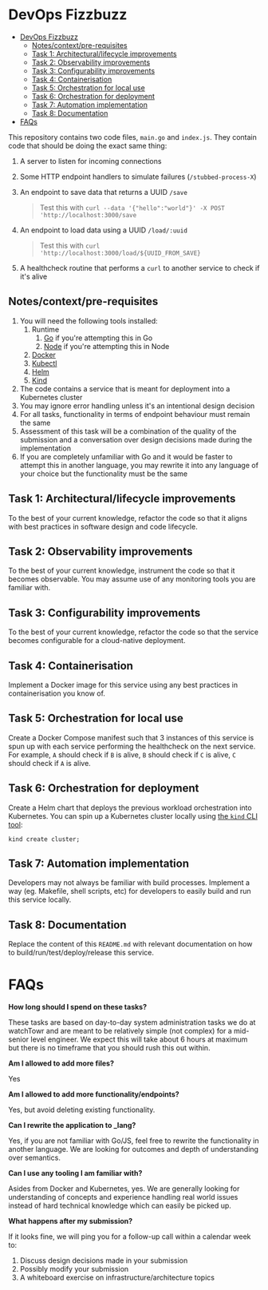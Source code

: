 # DevOps Fizzbuzz

- [DevOps Fizzbuzz](#devops-fizzbuzz)
  - [Notes/context/pre-requisites](#notescontextpre-requisites)
  - [Task 1: Architectural/lifecycle improvements](#task-1-architecturallifecycle-improvements)
  - [Task 2: Observability improvements](#task-2-observability-improvements)
  - [Task 3: Configurability improvements](#task-3-configurability-improvements)
  - [Task 4: Containerisation](#task-4-containerisation)
  - [Task 5: Orchestration for local use](#task-5-orchestration-for-local-use)
  - [Task 6: Orchestration for deployment](#task-6-orchestration-for-deployment)
  - [Task 7: Automation implementation](#task-7-automation-implementation)
  - [Task 8: Documentation](#task-8-documentation)
- [FAQs](#faqs)


This repository contains two code files, `main.go` and `index.js`. They contain code that should be doing the exact same thing:

1. A server to listen for incoming connections
2. Some HTTP endpoint handlers to simulate failures (`/stubbed-process-X`)
3. An endpoint to save data that returns a UUID `/save`
   
   > Test this with `curl --data '{"hello":"world"}' -X POST 'http://localhost:3000/save`
4. An endpoint to load data using a UUID `/load/:uuid`
   
   > Test this with `curl 'http://localhost:3000/load/${UUID_FROM_SAVE}`
5. A healthcheck routine that performs a `curl` to another service to check if it's alive

## Notes/context/pre-requisites

1. You will need the following tools installed:
   1. Runtime
      1. [Go](https://go.dev/doc/install) if you're attempting this in Go
      2. [Node](https://nodejs.org/en/download/) if you're attempting this in Node
   2. [Docker](https://docs.docker.com/get-docker/)
   3. [Kubectl](https://kubernetes.io/docs/tasks/tools/)
   4. [Helm](https://helm.sh/docs/intro/install/)
   5. [Kind](https://kind.sigs.k8s.io/docs/user/quick-start/#installation)
2. The code contains a service that is meant for deployment into a Kubernetes cluster
3. You may ignore error handling unless it's an intentional design decision
4. For all tasks, functionality in terms of endpoint behaviour must remain the same
5. Assessment of this task will be a combination of the quality of the submission and a conversation over design decisions made during the implementation
6. If you are completely unfamiliar with Go and it would be faster to attempt this in another language, you may rewrite it into any language of your choice but the functionality must be the same

## Task 1: Architectural/lifecycle improvements

To the best of your current knowledge, refactor the code so that it aligns with best practices in software design and code lifecycle.

## Task 2: Observability improvements

To the best of your current knowledge, instrument the code so that it becomes observable. You may assume use of any monitoring tools you are familiar with.

## Task 3: Configurability improvements

To the best of your current knowledge, refactor the code so that the service becomes configurable for a cloud-native deployment.

## Task 4: Containerisation

Implement a Docker image for this service using any best practices in containerisation you know of.

## Task 5: Orchestration for local use

Create a Docker Compose manifest such that 3 instances of this service is spun up with each service performing the healthcheck on the next service. For example, `A` should check if `B` is alive, `B` should check if `C` is alive, `C` should check if `A` is alive.

## Task 6: Orchestration for deployment

Create a Helm chart that deploys the previous workload orchestration into Kubernetes. You can spin up a Kubernetes cluster locally using [the `kind` CLI tool](https://kind.sigs.k8s.io/):

```
kind create cluster;
```

## Task 7: Automation implementation

Developers may not always be familiar with build processes. Implement a way (eg. Makefile, shell scripts, etc) for developers to easily build and run this service locally.

## Task 8: Documentation

Replace the content of this `README.md` with relevant documentation on how to build/run/test/deploy/release this service.

# FAQs

**How long should I spend on these tasks?**

These tasks are based on day-to-day system administration tasks we do at watchTowr and are meant to be relatively simple (not complex) for a mid-senior level engineer. We expect this will take about 6 hours at maximum but there is no timeframe that you should rush this out within.

**Am I allowed to add more files?**

Yes

**Am I allowed to add more functionality/endpoints?**

Yes, but avoid deleting existing functionality.

**Can I rewrite the application to _lang?**

Yes, if you are not familiar with Go/JS, feel free to rewrite the functionality in another language. We are looking for outcomes and depth of understanding over semantics.

**Can I use any tooling I am familiar with?**

Asides from Docker and Kubernetes, yes. We are generally looking for understanding of concepts and experience handling real world issues instead of hard technical knowledge which can easily be picked up.

**What happens after my submission?**

If it looks fine, we will ping you for a follow-up call within a calendar week to:

1. Discuss design decisions made in your submission
2. Possibly modify your submission
3. A whiteboard exercise on infrastructure/architecture topics
